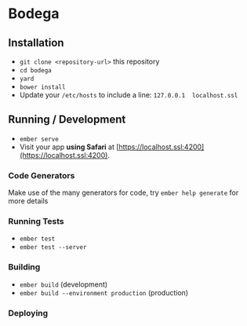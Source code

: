 # Bodega

## Installation

* `git clone <repository-url>` this repository
* `cd bodega`
* `yard`
* `bower install`
* Update your `/etc/hosts` to include a line: `127.0.0.1  localhost.ssl`

## Running / Development

* `ember serve`
* Visit your app **using Safari** at [https://localhost.ssl:4200](https://localhost.ssl:4200).

### Code Generators

Make use of the many generators for code, try `ember help generate` for more details

### Running Tests

* `ember test`
* `ember test --server`

### Building

* `ember build` (development)
* `ember build --environment production` (production)

### Deploying
